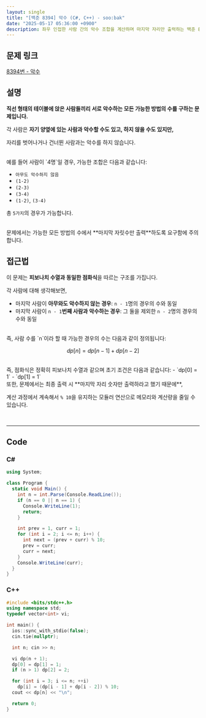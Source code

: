 ```yaml
---
layout: single
title: "[백준 8394] 악수 (C#, C++) - soo:bak"
date: "2025-05-17 05:36:00 +0900"
description: 좌우 인접한 사람 간의 악수 조합을 계산하며 마지막 자리만 출력하는 백준 8394번 악수 문제의 C# 및 C++ 풀이 및 해설
---
```


## 문제 링크
[8394번 - 악수](https://www.acmicpc.net/problem/8394)

## 설명

**직선 형태의 테이블에 앉은 사람들끼리 서로 악수하는 모든 가능한 방법의 수를 구하는 문제입니다.**

각 사람은 **자기 양옆에 있는 사람과 악수할 수도 있고, 하지 않을 수도 있지만,**

자리를 벗어나거나 건너뛴 사람과는 악수를 하지 않습니다.

<br>
예를 들어 사람이 `4명`일 경우, 가능한 조합은 다음과 같습니다:

- `아무도 악수하지 않음`
- `(1-2)`
- `(2-3)`
- `(3-4)`
- `(1-2)`, `(3-4)`

총 `5가지`의 경우가 가능합니다.

<br>
문제에서는 가능한 모든 방법의 수에서 **마지막 자릿수만 출력**하도록 요구함에 주의합니다.

<br>

## 접근법

이 문제는 **피보나치 수열과 동일한 점화식**을 따르는 구조를 가집니다.

각 사람에 대해 생각해보면,
- 마지막 사람이 **아무와도 악수하지 않는 경우**: `n - 1`명의 경우의 수와 동일
- 마지막 사람이 `n - 1`**번째 사람과 악수하는 경우**: 그 둘을 제외한 `n - 2`명의 경우의 수와 동일

<br>
즉, 사람 수를 `n`이라 할 때 가능한 경우의 수는 다음과 같이 정의됩니다:

$$
dp[n] = dp[n - 1] + dp[n - 2]
$$

<br>
즉, 점화식은 정확히 피보나치 수열과 같으며 초기 조건은 다음과 같습니다:
- `dp[0] = 1`
- `dp[1] = 1`

<br>
또한, 문제에서는 최종 출력 시 **마지막 자리 숫자만 출력하라고 했기 때문에**,

계산 과정에서 계속해서 `% 10`을 유지하는 모듈러 연산으로 메모리와 계산량을 줄일 수 있습니다.

<br>

---

## Code

### C#
```csharp
using System;

class Program {
  static void Main() {
    int n = int.Parse(Console.ReadLine());
    if (n == 0 || n == 1) {
      Console.WriteLine(1);
      return;
    }

    int prev = 1, curr = 1;
    for (int i = 2; i <= n; i++) {
      int next = (prev + curr) % 10;
      prev = curr;
      curr = next;
    }
    Console.WriteLine(curr);
  }
}
```

### C++
```cpp
#include <bits/stdc++.h>
using namespace std;
typedef vector<int> vi;

int main() {
  ios::sync_with_stdio(false);
  cin.tie(nullptr);

  int n; cin >> n;

  vi dp(n + 1);
  dp[0] = dp[1] = 1;
  if (n > 1) dp[2] = 2;

  for (int i = 3; i <= n; ++i)
    dp[i] = (dp[i - 1] + dp[i - 2]) % 10;
  cout << dp[n] << "\n";

  return 0;
}
```
